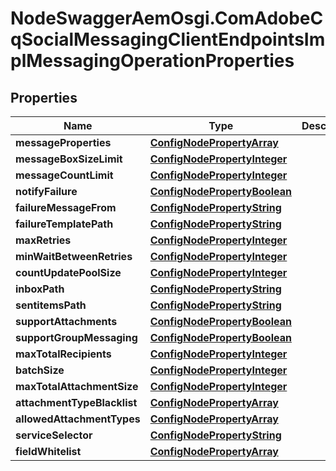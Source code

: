 # NodeSwaggerAemOsgi.ComAdobeCqSocialMessagingClientEndpointsImplMessagingOperationProperties

## Properties

Name | Type | Description | Notes
------------ | ------------- | ------------- | -------------
**messageProperties** | [**ConfigNodePropertyArray**](ConfigNodePropertyArray.md) |  | [optional] 
**messageBoxSizeLimit** | [**ConfigNodePropertyInteger**](ConfigNodePropertyInteger.md) |  | [optional] 
**messageCountLimit** | [**ConfigNodePropertyInteger**](ConfigNodePropertyInteger.md) |  | [optional] 
**notifyFailure** | [**ConfigNodePropertyBoolean**](ConfigNodePropertyBoolean.md) |  | [optional] 
**failureMessageFrom** | [**ConfigNodePropertyString**](ConfigNodePropertyString.md) |  | [optional] 
**failureTemplatePath** | [**ConfigNodePropertyString**](ConfigNodePropertyString.md) |  | [optional] 
**maxRetries** | [**ConfigNodePropertyInteger**](ConfigNodePropertyInteger.md) |  | [optional] 
**minWaitBetweenRetries** | [**ConfigNodePropertyInteger**](ConfigNodePropertyInteger.md) |  | [optional] 
**countUpdatePoolSize** | [**ConfigNodePropertyInteger**](ConfigNodePropertyInteger.md) |  | [optional] 
**inboxPath** | [**ConfigNodePropertyString**](ConfigNodePropertyString.md) |  | [optional] 
**sentitemsPath** | [**ConfigNodePropertyString**](ConfigNodePropertyString.md) |  | [optional] 
**supportAttachments** | [**ConfigNodePropertyBoolean**](ConfigNodePropertyBoolean.md) |  | [optional] 
**supportGroupMessaging** | [**ConfigNodePropertyBoolean**](ConfigNodePropertyBoolean.md) |  | [optional] 
**maxTotalRecipients** | [**ConfigNodePropertyInteger**](ConfigNodePropertyInteger.md) |  | [optional] 
**batchSize** | [**ConfigNodePropertyInteger**](ConfigNodePropertyInteger.md) |  | [optional] 
**maxTotalAttachmentSize** | [**ConfigNodePropertyInteger**](ConfigNodePropertyInteger.md) |  | [optional] 
**attachmentTypeBlacklist** | [**ConfigNodePropertyArray**](ConfigNodePropertyArray.md) |  | [optional] 
**allowedAttachmentTypes** | [**ConfigNodePropertyArray**](ConfigNodePropertyArray.md) |  | [optional] 
**serviceSelector** | [**ConfigNodePropertyString**](ConfigNodePropertyString.md) |  | [optional] 
**fieldWhitelist** | [**ConfigNodePropertyArray**](ConfigNodePropertyArray.md) |  | [optional] 


